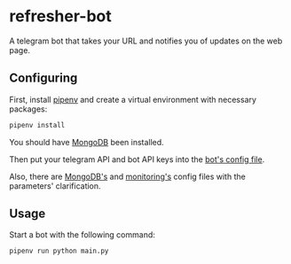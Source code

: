 # refresher-bot
A telegram bot that takes your URL and notifies you of updates on the web page.

## Configuring
First, install [pipenv] and create a virtual environment with necessary packages:

```sh
pipenv install
```

You should have [MongoDB] been installed.

Then put your telegram API and bot API keys into the [bot's config file](config/bot.yaml).

Also, there are [MongoDB's](config/mongodb.yaml) and [monitoring's](config/monitoring.yaml) config files with the parameters' clarification.

## Usage
Start a bot with the following command:

```sh
pipenv run python main.py
```

[pipenv]: <https://github.com/pypa/pipenv>
[MongoDB]: <https://www.mongodb.com/>
